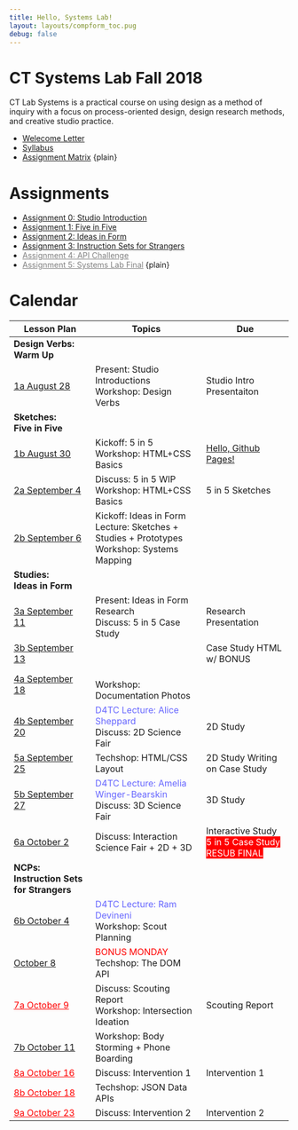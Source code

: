 ```yaml
---
title: Hello, Systems Lab!
layout: layouts/compform_toc.pug
debug: false
---
```


<!-- <script src="https://cdnjs.cloudflare.com/ajax/libs/p5.js/0.5.16/p5.min.js"></script>
<script src="./index_mess.js"></script> -->

<style>
ul.plain {
 margin: 0;
 padding: 0;
 list-style: none;
}
</style>

# CT Systems Lab Fall 2018

<div class="col-6 col-md-6 overview top">
CT Lab Systems is a practical course on using design as a method of inquiry with a focus on process-oriented design, design research methods, and creative studio practice.
</div>

- [Welecome Letter](./welcome_letter.html)
- [Syllabus](./syllabus.html)
- [Assignment Matrix](https://docs.google.com/spreadsheets/d/1OVtofA8TV2qSv_RnN7W7BAem_cFSkqaAivjmNusbYWU/edit?usp=sharing)
{plain}

# Assignments

- [Assignment 0: Studio Introduction](assignment_introduction.html)
- [Assignment 1: Five in Five](assignment_5in5.html)
- [Assignment 2: Ideas in Form](assignment_ideas.html)
- [Assignment 3: Instruction Sets for Strangers](assignment_instruction_sets.html)
- [Assignment 4: API Challenge](#)
- [Assignment 5: Systems Lab Final](#)
{plain}


# Calendar


| Lesson Plan                                  | Topics                                                                                                | Due                                                                                 |
| -------------------------------------------- | ----------------------------------------------------------------------------------------------------- | ----------------------------------------------------------------------------------- |
| **Design Verbs:<br/>Warm Up**                | &nbsp;                                                                                                | &nbsp;                                                                              |
| [1a August 28](lesson_plans/aug_28.html)     | Present: Studio Introductions<br/> Workshop: Design Verbs                                             | Studio Intro Presentaiton                                                           |
| **Sketches:<br/>Five in Five**               | &nbsp;                                                                                                | &nbsp;                                                                              |
| [1b August 30](lesson_plans/aug_30.html)     | Kickoff: 5 in 5<br/> Workshop: HTML+CSS Basics                                                        | [Hello, Github Pages!](lesson_plans/aug_28.html)                                    |
| [2a September 4](lesson_plans/sep_4.html)    | Discuss: 5 in 5 WIP<br/> Workshop: HTML+CSS Basics                                                    | 5 in 5 Sketches                                                                     |
| [2b September 6](lesson_plans/sep_6.html)    | Kickoff: Ideas in Form<br/> Lecture: Sketches + Studies + Prototypes <br/>Workshop: Systems Mapping   | &nbsp;                                                                              |
| **Studies:<br/>Ideas in Form**               | &nbsp;                                                                                                | &nbsp;                                                                              |
| [3a September 11](lesson_plans/sep_11.html)  | Present: Ideas in Form Research<br/> Discuss: 5 in 5 Case Study                                       | <span class = "">Research Presentation  </span>                                     |
| [3b September 13](lesson_plans/sep_13.html)  | &nbsp;                                                                                                | <span class = ""> Case Study HTML w/ BONUS</span>                                   |
| [4a September 18](lesson_plans/sep_18.html)  | <br/> Workshop: Documentation Photos<br/>                                                             | &nbsp;                                                                              |
| [4b September 20](lesson_plans/sep_20.html)  | <span style="color: #6666FF">D4TC Lecture: Alice Sheppard</span><br/>Discuss: 2D Science Fair         | 2D Study                                                                            |
| [5a September 25](lesson_plans/sep_25.html)  | Techshop: HTML/CSS Layout                                                                             | 2D Study Writing on Case Study                                                      |
| [5b September 27](lesson_plans/sep_27.html)  | <span style="color: #6666FF">D4TC Lecture: Amelia Winger-Bearskin</span><br/>Discuss: 3D Science Fair | 3D Study                                                                            |
| [6a October 2](lesson_plans/oct_2.html)      | Discuss: Interaction Science Fair + 2D + 3D                                                           | Interactive Study <br/><span class = "urgent"> 5 in 5 Case Study RESUB FINAL</span> |
| **NCPs:<br/>Instruction Sets for Strangers** | &nbsp;                                                                                                | &nbsp;                                                                              |
| [6b October 4](lesson_plans/oct_4.html)      | <span style="color: #6666FF">D4TC Lecture: Ram Devineni</span><br/>Workshop: Scout Planning           | &nbsp;                                                                              |
| [October 8](lesson_plans/oct_8.html)         | <span style="color: #F00">BONUS MONDAY</span><br/> Techshop: The DOM API                              | &nbsp;                                                                              |
| [7a October 9](#)                            | Discuss: Scouting Report<br/>Workshop: Intersection Ideation                                          | Scouting Report                                                                     |
| [7b October 11](lesson_plans/oct_11.html)    | Workshop: Body Storming + Phone Boarding                                                              | &nbsp;                                                                              |
| [8a October 16](#)                           | Discuss: Intervention 1                                                                               | Intervention 1                                                                      |
| [8b October 18](#)                           | Techshop: JSON Data APIs                                                                              | &nbsp;                                                                              |
| [9a October 23](#)                           | Discuss: Intervention 2                                                                               | Intervention 2                                                                      |

<!-- | **Presenting:<br/>Case Studies**                   | &nbsp;                                                                                                                                      | &nbsp;                                                                                                      |
| **POCs:<br/>Data API**                             | &nbsp;                                                                                                                                      | &nbsp;                                                                                                      |
| **Proposing:<br/>Final Project**                   | &nbsp;                                                                                                                                      | &nbsp;                                                                                                      | -->

<!-- | [9b October 25](#)                                 | Kickoff: Final Project<br/> Lecture: Domains + Precedents<br/> Workshop: Mapping Ideation                                                   | &nbsp;                                                                                                      |
| [10a October 30](#)                                | Present: Domain Research                                                                                                                    | Study 1, Precedent Research                                                                                 |
| [10b November 1](#)                                | Discuss: Studies<br/> Workshop: Bodystorming + Phoneboarding + Yes, and...                                                                  | Study 2, Research                                                                                           |
| [11a November 6](#)                                | Workshop: Direction Setting + Constraint Finding + Design Values                                                                            | Study 3, Research                                                                                           |
| [11b November 8](#)                                | Lecture: Prototyping<br/> Workshop: Prototype Triaging                                                                                      | Proposal Form                                                                                               |
| [12a November 13](#)                               | Present: WIP                                                                                                                                | Prototype 1                                                                                                 |
| [12b November 15](#)                               | Lecture: User Testing                                                                                                                       | &nbsp;                                                                                                      |
| [13a November 20](#)                               | Discuss: Findings<br/> Lecture: Narrative Complete Products                                                                                 | Prototype 2                                                                                                 |
| [13b November 22](#)                               | Thanksgiving{gray}                                                                                                                          | &nbsp;                                                                                                      |
| [14a November 27](#)                               | TBA                                                                                                                                         | &nbsp;                                                                                                      |
| [14b November 29](#)                               | Workshop: Documentation + Promotion                                                                                                         | NCP Alpha                                                                                                   |
| [15a December 4](#)                                | Discuss: Documentation                                                                                                                      | &nbsp;                                                                                                      |
| [15b December 6](#)                                | Present: Rehersals                                                                                                                          | &nbsp;                                                                                                      |
| [15a December 11](#)                               | Final Presentations{red}                                                                                                                    | Final Presentation                                                                                          |
| [15b December 13](#)                               | Final Presentations{red}                                                                                                                    | &nbsp;                                                                                                      | -->


<style>

.urgent {
    background: red;
    color: white;
}

/* tr:nth-child(-n+10),
tr:nth-child(-n+10) a[href^="#"]
 {
    color: #CCC !important;

} */

.temp {
    color: #BBB;
}
    .top {
        padding: 0;
        font-size: 14px;
    }

    .table th:first-child,  {
        /* border: 1px solid red; */
        width: 35%;

    }


    td a[href="#"] {
        color: red;
    }

    .comp-form-toc .table a[href^="#"] {
**        color: black;
        text-decoration: none;
        border: none;
    }

    .table td,
    .table th {
        padding-left: 0px;;
    }

    .table thead {
        /* display: none; */
    }

    .gray {
        color: #AAA;
    }

    .red {
        color: #F00;
    }

    a[href="#"] {
        color: gray;
    }

</style>